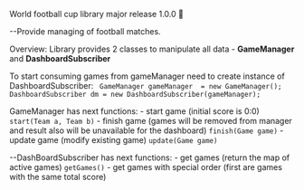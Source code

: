 World football cup library 
major release 1.0.0 🚀

--Provide managing of football matches.

Overview:
Library provides 2 classes to manipulate all data - **GameManager** and **DashboardSubscriber**
 
To start consuming games from gameManager need to create instance of DashboardSubscriber:
` GameManager gameManager  = new GameManager();
DashboardSubscriber dm = new DashboardSubscriber(gameManager);`

GameManager has next functions:
    - start game (initial score is 0:0)
   `start(Team a, Team b)`
    - finish game (games will be removed from manager and result also will be unavailable for the dashboard)
    `finish(Game game)`
    - update game (modify existing game)
    `update(Game game)`


--DashBoardSubscriber has next functions:
    - get games (return the map of active games)
    `getGames()`
    - get games with special order (first are games with the same total score)




